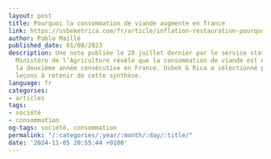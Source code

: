 ```yaml
---
layout: post
title: Pourquoi la consommation de viande augmente en france
link: https://usbeketrica.com/fr/article/inflation-restauration-pourquoi-la-consommation-de-viande-augmente-en-france
author: Pablo Maillé
published_date: 01/08/2023
description: Une note publiée le 28 juillet dernier par le service statistique du
  Ministère de l’Agriculture révèle que la consommation de viande est en hausse pour
  la deuxième année consécutive en France. Usbek & Rica a sélectionné pour vous trois
  leçons à retenir de cette synthèse.
language: fr
categories:
- articles
tags:
- société
- consommation
og-tags: société, consommation
permalink: "/:categories/:year/:month/:day/:title/"
date: '2024-11-05 20:55:44 +0100'
---
```

